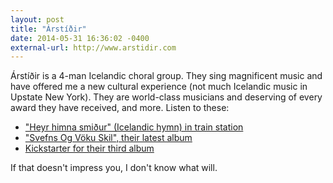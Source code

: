 ```yaml
---
layout: post
title: "Árstíðir"
date: 2014-05-31 16:36:02 -0400
external-url: http://www.arstidir.com
---
```


Árstíðir is a 4-man Icelandic choral group. They sing magnificent music and
have offered me a new cultural experience (not much Icelandic music in
Upstate New York). They are world-class musicians and deserving of every
award they have received, and more. Listen to these:

- ["Heyr himna smiður" (Icelandic hymn) in train station](https://www.youtube.com/watch?v=e4dT8FJ2GE0)
- ["Svefns Og Vöku Skil", their latest album](https://itunes.apple.com/us/album/svefns-og-voku-skil/id479544276)
- [Kickstarter for their third album](https://www.kickstarter.com/projects/arstidir/arstiir-music-from-the-heart-of-iceland-our-third)

If that doesn't impress you, I don't know what will.
